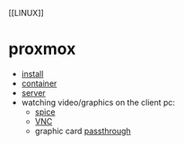[[LINUX]]
# proxmox

- [install](proxmox_install.md)
- [container](container)
- [server](server)
- watching video/graphics on the client pc:
    - [spice](proxmox_spice.md)
    - [VNC](proxmox_VNC.md)
    - graphic card [passthrough](proxmox_passthrough.md)

